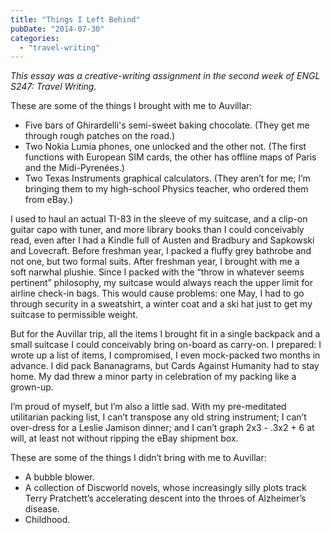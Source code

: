 ```yaml
---
title: "Things I Left Behind"
pubDate: "2014-07-30"
categories:
  - "travel-writing"
---
```


_This essay was a creative-writing assignment in the second week of ENGL S247: Travel Writing._

These are some of the things I brought with me to Auvillar:

- Five bars of Ghirardelli's semi-sweet baking chocolate. (They get me through rough patches on the road.)
- Two Nokia Lumia phones, one unlocked and the other not. (The first functions with European SIM cards, the other has offline maps of Paris and the Midi-Pyrenées.)
- Two Texas Instruments graphical calculators. (They aren’t for me; I’m bringing them to my high-school Physics teacher, who ordered them from eBay.)

I used to haul an actual TI-83 in the sleeve of my suitcase, and a clip-on guitar capo with tuner, and more library books than I could conceivably read, even after I had a Kindle full of Austen and Bradbury and Sapkowski and Lovecraft. Before freshman year, I packed a fluffy grey bathrobe and not one, but two formal suits. After freshman year, I brought with me a soft narwhal plushie. Since I packed with the “throw in whatever seems pertinent” philosophy, my suitcase would always reach the upper limit for airline check-in bags. This would cause problems: one May, I had to go through security in a sweatshirt, a winter coat and a ski hat just to get my suitcase to permissible weight.

But for the Auvillar trip, all the items I brought fit in a single backpack and a small suitcase I could conceivably bring on-board as carry-on. I prepared: I wrote up a list of items, I compromised, I even mock-packed two months in advance. I did pack Bananagrams, but Cards Against Humanity had to stay home. My dad threw a minor party in celebration of my packing like a grown-up.

I’m proud of myself, but I’m also a little sad. With my pre-meditated utilitarian packing list, I can’t transpose any old string instrument; I can’t over-dress for a Leslie Jamison dinner; and I can’t graph 2x3 - .3x2 + 6 at will, at least not without ripping the eBay shipment box.

These are some of the things I didn’t bring with me to Auvillar:

- A bubble blower.
- A collection of Discworld novels, whose increasingly silly plots track Terry Pratchett’s accelerating descent into the throes of Alzheimer’s disease.
- Childhood.
